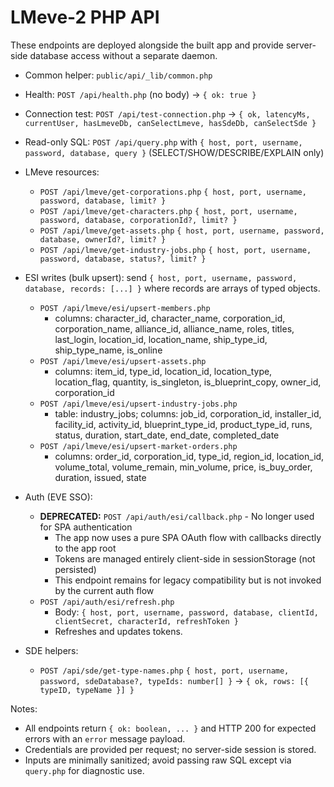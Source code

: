 # LMeve-2 PHP API

These endpoints are deployed alongside the built app and provide server-side database access without a separate daemon.

- Common helper: `public/api/_lib/common.php`
- Health: `POST /api/health.php` (no body) → `{ ok: true }`
- Connection test: `POST /api/test-connection.php` → `{ ok, latencyMs, currentUser, hasLmeveDb, canSelectLmeve, hasSdeDb, canSelectSde }`
- Read-only SQL: `POST /api/query.php` with `{ host, port, username, password, database, query }` (SELECT/SHOW/DESCRIBE/EXPLAIN only)
- LMeve resources:
  - `POST /api/lmeve/get-corporations.php` `{ host, port, username, password, database, limit? }`
  - `POST /api/lmeve/get-characters.php` `{ host, port, username, password, database, corporationId?, limit? }`
  - `POST /api/lmeve/get-assets.php` `{ host, port, username, password, database, ownerId?, limit? }`
  - `POST /api/lmeve/get-industry-jobs.php` `{ host, port, username, password, database, status?, limit? }`

- ESI writes (bulk upsert): send `{ host, port, username, password, database, records: [...] }` where records are arrays of typed objects.
  - `POST /api/lmeve/esi/upsert-members.php`
    - columns: character_id, character_name, corporation_id, corporation_name, alliance_id, alliance_name, roles, titles, last_login, location_id, location_name, ship_type_id, ship_type_name, is_online
  - `POST /api/lmeve/esi/upsert-assets.php`
    - columns: item_id, type_id, location_id, location_type, location_flag, quantity, is_singleton, is_blueprint_copy, owner_id, corporation_id
  - `POST /api/lmeve/esi/upsert-industry-jobs.php`
    - table: industry_jobs; columns: job_id, corporation_id, installer_id, facility_id, activity_id, blueprint_type_id, product_type_id, runs, status, duration, start_date, end_date, completed_date
  - `POST /api/lmeve/esi/upsert-market-orders.php`
    - columns: order_id, corporation_id, type_id, region_id, location_id, volume_total, volume_remain, min_volume, price, is_buy_order, duration, issued, state

- Auth (EVE SSO):
  - **DEPRECATED:** `POST /api/auth/esi/callback.php` - No longer used for SPA authentication
    - The app now uses a pure SPA OAuth flow with callbacks directly to the app root
    - Tokens are managed entirely client-side in sessionStorage (not persisted)
    - This endpoint remains for legacy compatibility but is not invoked by the current auth flow
  - `POST /api/auth/esi/refresh.php`
    - Body: `{ host, port, username, password, database, clientId, clientSecret, characterId, refreshToken }`
    - Refreshes and updates tokens.

- SDE helpers:
  - `POST /api/sde/get-type-names.php` `{ host, port, username, password, sdeDatabase?, typeIds: number[] }` → `{ ok, rows: [{ typeID, typeName }] }`

Notes:
- All endpoints return `{ ok: boolean, ... }` and HTTP 200 for expected errors with an `error` message payload.
- Credentials are provided per request; no server-side session is stored.
- Inputs are minimally sanitized; avoid passing raw SQL except via `query.php` for diagnostic use.

